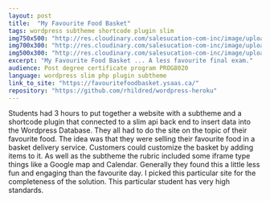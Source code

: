 ```yaml
---
layout: post
title:  "My Favourite Food Basket"
tags: wordpress subtheme shortcode plugin slim
img750x500: "http://res.cloudinary.com/salesucation-com-inc/image/upload/v1523146135/FavouriteFoodBaskets750x500_xraj9x.png"
img700x300: "http://res.cloudinary.com/salesucation-com-inc/image/upload/v1523146135/FavouriteFoodBaskets700x300_vv03r8.png"
img500x300: "http://res.cloudinary.com/salesucation-com-inc/image/upload/v1523146135/FavouriteFoodBaskets500x300_lb3vjv.png"
excerpt: "My Favourite Food Basket ... A less favourite final exam."
audience: Post degree certificate program PROG8020
language: wordpress slim php plugin subtheme
link_to_site: "https://favouritefoodbasket.ysaas.ca/"
repository: "https://github.com/rhildred/wordpress-heroku"
---
```


Students had 3 hours to put together a website with a subtheme and a shortcode plugin that connected to a slim api back end to insert data into the Wordpress Database. They all had to do the site on the topic of their favourite food. The idea was that they were selling their favourite food in a basket delivery service. Customers could customize the basket by adding items to it. As well as the subtheme the rubric included some iframe type things like a Google map and Calendar. Generally they found this a little less fun and engaging than the favourite day. I picked this particular site for the completeness of the solution. This particular student has very high standards. 
